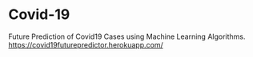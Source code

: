 # Covid-19
Future Prediction of Covid19 Cases using Machine Learning Algorithms.
https://covid19futurepredictor.herokuapp.com/
